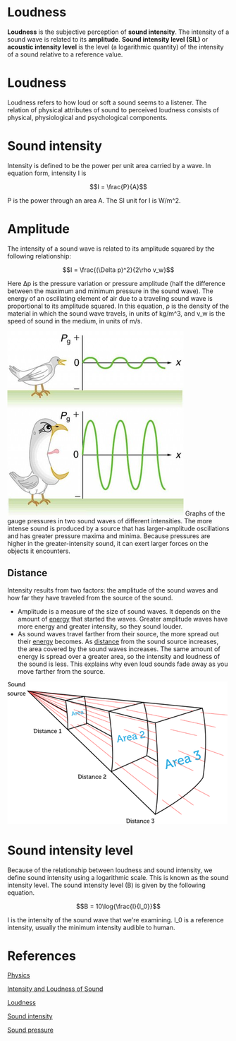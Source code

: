 # Loudness

**Loudness** is the subjective perception of **sound intensity**. The intensity of a sound wave is related to its **amplitude**. **Sound intensity level (SIL)** or **acoustic intensity level** is the level (a logarithmic quantity) of the intensity of a sound relative to a reference value.

# Loudness

Loudness refers to how loud or soft a sound seems to a listener. The relation of physical attributes of sound to perceived loudness consists of physical, physiological and psychological components.

# Sound intensity

Intensity is defined to be the power per unit area carried by a wave. In equation form, intensity I is

$$I = \frac{P}{A}$$

P is the power through an area A. The SI unit for I is W/m^2.

# Amplitude

The intensity of a sound wave is related to its amplitude squared by the following relationship:

$$I = \frac{(\Delta p)^2}{2\rho v_w}$$

Here Δp is the pressure variation or pressure amplitude (half the difference between the maximum and minimum pressure in the sound wave). The energy of an oscillating element of air due to a traveling sound wave is proportional to its amplitude squared. In this equation, ρ is the density of the material in which the sound wave travels, in units of kg/m^3, and v_w is the speed of sound in the medium, in units of m/s.

![](images/Untitled-addd2b8f-8aaa-44e5-8117-29943e84ad76.png)
Graphs of the gauge pressures in two sound waves of different intensities. The more intense sound is produced by a source that has larger-amplitude oscillations and has greater pressure maxima and minima. Because pressures are higher in the greater-intensity sound, it can exert larger forces on the objects it encounters.

## Distance

Intensity results from two factors: the amplitude of the sound waves and how far they have traveled from the source of the sound.

- Amplitude is a measure of the size of sound waves. It depends on the amount of [energy](https://www.ck12.org/c/physics/energy) that started the waves. Greater amplitude waves have more energy and greater intensity, so they sound louder.
- As sound waves travel farther from their source, the more spread out their [energy](https://www.ck12.org/c/physics/energy) becomes. As [distance](https://www.ck12.org/c/physics/distance) from the sound source increases, the area covered by the sound waves increases. The same amount of energy is spread over a greater area, so the intensity and loudness of the sound is less. This explains why even loud sounds fade away as you move farther from the source.

![](images/Untitled-f1877d72-a91e-4566-87ce-0ec4efadbd31.png)
# Sound intensity level

Because of the relationship between loudness and sound intensity, we define sound intensity using a logarithmic scale. This is known as the sound intensity level. The sound intensity level (B) is given by the following equation.

$$B = 10\log{\frac{I}{I_0}}$$

I is the intensity of the sound wave that we're examining. I_0 is a reference intensity, usually the minimum intensity audible to human.

# References

[Physics](https://courses.lumenlearning.com/physics/chapter/17-3-sound-intensity-and-sound-level/)

[Intensity and Loudness of Sound](https://www.ck12.org/c/physics/intensity-and-loudness-of-sound/lesson/Intensity-and-Loudness-of-Sound-MS-PS/)

[Loudness](https://en.wikipedia.org/wiki/Loudness)

[Sound intensity](https://en.wikipedia.org/wiki/Sound_intensity)

[Sound pressure](https://en.wikipedia.org/wiki/Sound_pressure)